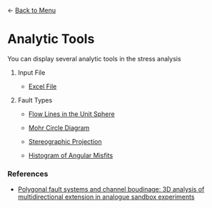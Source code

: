 ← [Back to Menu](./toc.md)

# Analytic Tools

You can display several analytic tools in the stress analysis

1. Input File

    - [Excel File](./inputFiles/excelFile.md)


2. Fault Types

    - [Flow Lines in the Unit Sphere](./flowLines.md)

    - [Mohr Circle Diagram](./MohrCircle.md)

    - [Stereographic Projection](./stereographicProjection.md)

    - [Histogram of Angular Misfits](./histogramAngularMisfit.md)


### References
- [Polygonal fault systems and channel boudinage: 3D analysis of multidirectional extension in analogue sandbox experiments](https://www.researchgate.net/publication/229182350_Polygonal_fault_systems_and_channel_boudinage_3D_analysis_of_multidirectional_extension_in_analogue_sandbox_experiments)